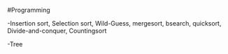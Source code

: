 #Programming

-Insertion sort, Selection sort, Wild-Guess, mergesort, bsearch, quicksort, Divide-and-conquer, Countingsort

-Tree

